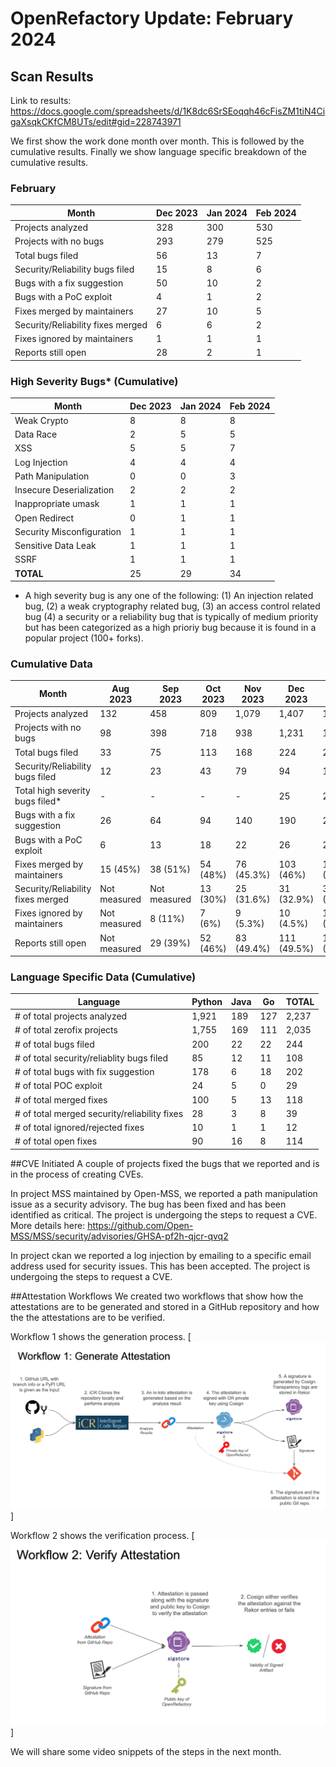 # OpenRefactory Update: February 2024

## Scan Results
Link to results: https://docs.google.com/spreadsheets/d/1K8dc6SrSEoqqh46cFisZM1tiN4CigaXsqkCKfCM8UTs/edit#gid=228743971

We first show the work done month over month. This is followed by the cumulative results. Finally we show language specific breakdown of the cumulative results.

### February
| Month                                | Dec 2023 | Jan 2024 | Feb 2024 |
|--------------------------------------|----------|----------|----------|
| Projects analyzed                    | 328      | 300      | 530      |
| Projects with no bugs                | 293      | 279      | 525      |
| Total bugs filed                     | 56       | 13       | 7        |
| Security/Reliability bugs filed      | 15       | 8        | 6        |
| Bugs with a fix suggestion           | 50       | 10       | 2        |
| Bugs with a PoC exploit              | 4        | 1        | 2        |
| Fixes merged by maintainers          | 27       | 10       | 5        |
| Security/Reliability fixes merged    | 6        | 6        | 2        |
| Fixes ignored by maintainers         | 1        | 1        | 1        |
| Reports still open                   | 28       | 2        | 1        |


### High Severity Bugs* (Cumulative)
| Month                     | Dec 2023 | Jan 2024 | Feb 2024 |
|---------------------------|----------|----------|----------|
| Weak Crypto               | 8        | 8        | 8        |
| Data Race                 | 2        | 5        | 5        |
| XSS                       | 5        | 5        | 7        |
| Log Injection             | 4        | 4        | 4        |
| Path Manipulation         | 0        | 0        | 3        |
| Insecure Deserialization  | 2        | 2        | 2        |
| Inappropriate umask       | 1        | 1        | 1        |
| Open Redirect             | 0        | 1        | 1        |
| Security Misconfiguration | 1        | 1        | 1        |
| Sensitive Data Leak       | 1        | 1        | 1        |
| SSRF                      | 1        | 1        | 1        |
| **TOTAL**                 | 25       | 29       | 34       |

* A high severity bug is any one of the following: (1) An injection related bug, (2) a weak cryptography related bug, (3) an access control related bug (4) a security or a reliability bug that is typically of medium priority but has been categorized as a high prioriy bug because it is found in a popular project (100+ forks).


### Cumulative Data
| Month                                | Aug 2023     | Sep 2023     | Oct 2023 | Nov 2023   | Dec 2023    | Jan 2024   | Feb 2024    |
|--------------------------------------|--------------|--------------|----------|------------|-------------|------------|-------------|
| Projects analyzed                    | 132          | 458          | 809      | 1,079      | 1,407       | 1,707      | 2,237       |
| Projects with no bugs                | 98           | 398          | 718      | 938        | 1,231       | 1,510      | 2,035       |
| Total bugs filed                     | 33           | 75           | 113      | 168        | 224         | 237        | 244         |
| Security/Reliability bugs filed      | 12           | 23           | 43       | 79         | 94          | 102        | 108         |
| Total high severity bugs filed*      | -            | -            | -        | -          | 25          | 29         | 34          |
| Bugs with a fix suggestion           | 26           | 64           | 94       | 140        | 190         | 200        | 202         |
| Bugs with a PoC exploit              | 6            | 13           | 18       | 22         | 26          | 27         | 29          |
| Fixes merged by maintainers          | 15 (45%)     | 38 (51%)     | 54 (48%) | 76 (45.3%) | 103 (46%)   | 113 (47.7%)| 118 (48.4%) |
| Security/Reliability fixes merged    | Not measured | Not measured | 13 (30%) | 25 (31.6%) | 31 (32.9%)  | 37 (36.2%) | 39 (36.1%)  |
| Fixes ignored by maintainers         | Not measured | 8 (11%)      | 7 (6%)   | 9 (5.3%)   | 10 (4.5%)   | 11 (4.6%)  | 12 (4.9%)   |
| Reports still open                   | Not measured | 29 (39%)     | 52 (46%) | 83 (49.4%) | 111 (49.5%) | 113 (47.7%)| 114 (46.7%) |


### Language Specific Data (Cumulative)
| Language                                       | Python   | Java | Go  | TOTAL |
| ---------------------------------------------- | -------- | ---- | --- | ----- |
| \# of total projects analyzed                  | 1,921    | 189  | 127 | 2,237 |
| \# of total zerofix projects                   | 1,755    | 169  | 111 | 2,035 |
| \# of total bugs filed                         | 200      | 22   | 22  | 244   |
| \# of total security/reliablity bugs filed     | 85       | 12   | 11  | 108   |
| \# of total bugs with fix suggestion           | 178      | 6    | 18  | 202   |
| \# of total POC exploit                        | 24       | 5    | 0   | 29    |
| \# of total merged fixes                       | 100      | 5    | 13  | 118   |
| \# of total merged security/reliability fixes  | 28       | 3    | 8   | 39    |
| \# of total ignored/rejected fixes             | 10       | 1    | 1   | 12    |
| \# of total open fixes                         | 90       | 16   | 8   | 114   |


##CVE Initiated
A couple of projects fixed the bugs that we reported and is in the process of creating CVEs.

In project MSS maintained by Open-MSS, we reported a path manipulation issue as a security advisory. The bug has been fixed and has been identified as critical. The project is undergoing the steps to request a CVE. More details here: https://github.com/Open-MSS/MSS/security/advisories/GHSA-pf2h-qjcr-qvq2

In project ckan we reported a log injection by emailing to a specific email address used for security issues. This has been accepted. The project is undergoing the steps to request a CVE.

##Attestation Workflows
We created two workflows that show how the attestations are to be generated and stored in a GitHub repository and how the the attestations are to be verified.

Workflow 1 shows the generation process.
[![Workflow 1](workflow1.png)]

Workflow 2 shows the verification process.
[![Workflow 2](workflow2.png)]

We will share some video snippets of the steps in the next month.





